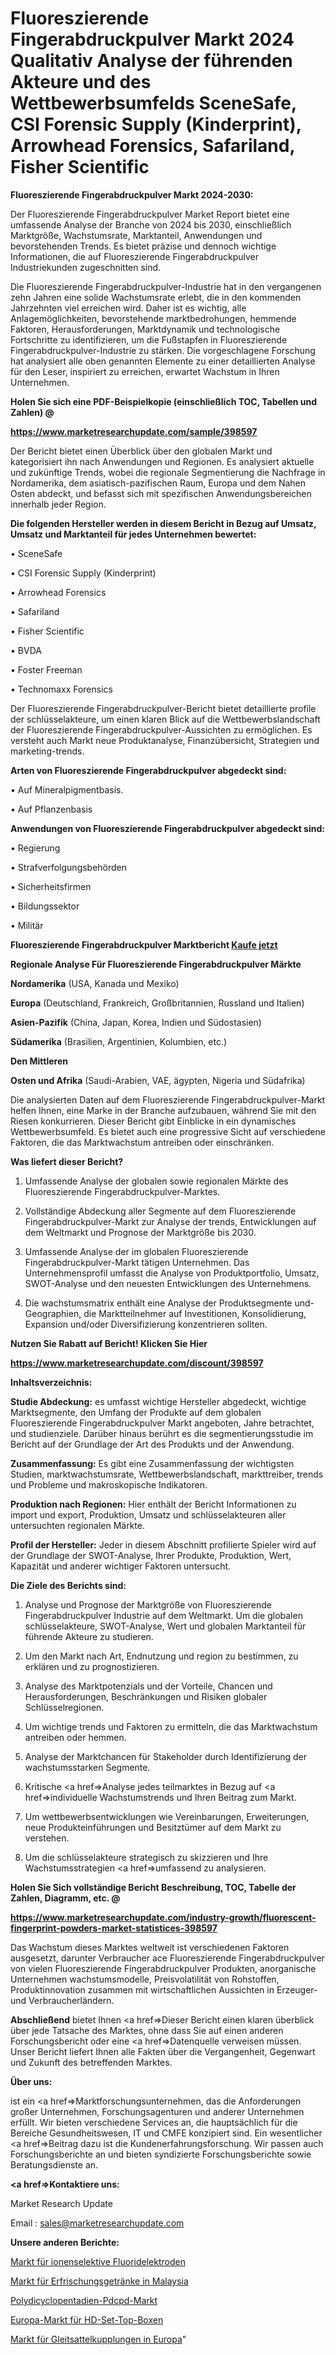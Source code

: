 # Fluoreszierende Fingerabdruckpulver Markt 2024 Qualitativ Analyse der führenden Akteure und des Wettbewerbsumfelds SceneSafe, CSI Forensic Supply (Kinderprint), Arrowhead Forensics, Safariland, Fisher Scientific

<strong>Fluoreszierende Fingerabdruckpulver Markt 2024-2030:</strong>

Der Fluoreszierende Fingerabdruckpulver Market Report bietet eine umfassende Analyse der Branche von 2024 bis 2030, einschließlich Marktgröße, Wachstumsrate, Marktanteil, Anwendungen und bevorstehenden Trends. Es bietet präzise und dennoch wichtige Informationen, die auf Fluoreszierende Fingerabdruckpulver Industriekunden zugeschnitten sind.

Die Fluoreszierende Fingerabdruckpulver-Industrie hat in den vergangenen zehn Jahren eine solide Wachstumsrate erlebt, die in den kommenden Jahrzehnten viel erreichen wird. Daher ist es wichtig, alle Anlagemöglichkeiten, bevorstehende marktbedrohungen, hemmende Faktoren, Herausforderungen, Marktdynamik und technologische Fortschritte zu identifizieren, um die Fußstapfen in Fluoreszierende Fingerabdruckpulver-Industrie zu stärken. Die vorgeschlagene Forschung hat analysiert alle oben genannten Elemente zu einer detaillierten Analyse für den Leser, inspiriert zu erreichen, erwartet Wachstum in Ihren Unternehmen.



<strong>Holen Sie sich eine PDF-Beispielkopie (einschließlich TOC, Tabellen und Zahlen) @
</strong>

<strong><a href=https://www.marketresearchupdate.com/sample/398597>

<strong>https://www.marketresearchupdate.com/sample/398597</u></font></a></strong></strong>

Der Bericht bietet einen Überblick über den globalen Markt und kategorisiert ihn nach Anwendungen und Regionen. Es analysiert aktuelle und zukünftige Trends, wobei die regionale Segmentierung die Nachfrage in Nordamerika, dem asiatisch-pazifischen Raum, Europa und dem Nahen Osten abdeckt, und befasst sich mit spezifischen Anwendungsbereichen innerhalb jeder Region.



<strong>Die folgenden Hersteller werden in diesem Bericht in Bezug auf Umsatz, Umsatz und Marktanteil für jedes Unternehmen bewertet:</strong>

• SceneSafe

• CSI Forensic Supply (Kinderprint)

• Arrowhead Forensics

• Safariland

• Fisher Scientific

• BVDA

• Foster Freeman

• Technomaxx Forensics

Der Fluoreszierende Fingerabdruckpulver-Bericht bietet detaillierte profile der schlüsselakteure, um einen klaren Blick auf die Wettbewerbslandschaft der Fluoreszierende Fingerabdruckpulver-Aussichten zu ermöglichen. Es versteht auch Markt neue Produktanalyse, Finanzübersicht, Strategien und marketing-trends.



<strong>Arten von Fluoreszierende Fingerabdruckpulver abgedeckt sind:</strong>

• Auf Mineralpigmentbasis.

• Auf Pflanzenbasis



<strong>Anwendungen von Fluoreszierende Fingerabdruckpulver abgedeckt sind:</strong>

• Regierung

• Strafverfolgungsbehörden

• Sicherheitsfirmen

• Bildungssektor

• Militär



<strong>Fluoreszierende Fingerabdruckpulver Marktbericht <a href=https://www.marketresearchupdate.com/buynow/398597>Kaufe jetzt</a></strong>



<strong>Regionale Analyse Für Fluoreszierende Fingerabdruckpulver Märkte</strong>



<strong>Nordamerika</strong> (USA, Kanada und Mexiko)



<strong>Europa</strong> (Deutschland, Frankreich, Großbritannien, Russland und Italien)



<strong>Asien-Pazifik</strong> (China, Japan, Korea, Indien und Südostasien)



<strong>Südamerika</strong> (Brasilien, Argentinien, Kolumbien, etc.)



<strong>Den Mittleren</strong> 

<strong>Osten und Afrika</strong> (Saudi-Arabien, VAE, ägypten, Nigeria und Südafrika)

Die analysierten Daten auf dem Fluoreszierende Fingerabdruckpulver-Markt helfen Ihnen, eine Marke in der Branche aufzubauen, während Sie mit den Riesen konkurrieren. Dieser Bericht gibt Einblicke in ein dynamisches Wettbewerbsumfeld. Es bietet auch eine progressive Sicht auf verschiedene Faktoren, die das Marktwachstum antreiben oder einschränken.



<strong>Was liefert dieser Bericht?</strong>

1. Umfassende Analyse der globalen sowie regionalen Märkte des Fluoreszierende Fingerabdruckpulver-Marktes.

2. Vollständige Abdeckung aller Segmente auf dem Fluoreszierende Fingerabdruckpulver-Markt zur Analyse der trends, Entwicklungen auf dem Weltmarkt und Prognose der Marktgröße bis 2030.

3. Umfassende Analyse der im globalen Fluoreszierende Fingerabdruckpulver-Markt tätigen Unternehmen. Das Unternehmensprofil umfasst die Analyse von Produktportfolio, Umsatz, SWOT-Analyse und den neuesten Entwicklungen des Unternehmens.

4. Die wachstumsmatrix enthält eine Analyse der Produktsegmente und-Geographien, die Marktteilnehmer auf Investitionen, Konsolidierung, Expansion und/oder Diversifizierung konzentrieren sollten.



<strong>Nutzen Sie Rabatt auf Bericht! Klicken Sie Hier
</strong>

<strong><a href=https://www.marketresearchupdate.com/discount/398597>https://www.marketresearchupdate.com/discount/398597</b></u></font></strong></a>



<strong>Inhaltsverzeichnis:</strong>



<strong>Studie Abdeckung:</strong> es umfasst wichtige Hersteller abgedeckt, wichtige Marktsegmente, den Umfang der Produkte auf dem globalen Fluoreszierende Fingerabdruckpulver Markt angeboten, Jahre betrachtet, und studienziele. Darüber hinaus berührt es die segmentierungsstudie im Bericht auf der Grundlage der Art des Produkts und der Anwendung.



<strong>Zusammenfassung:</strong> Es gibt eine Zusammenfassung der wichtigsten Studien, marktwachstumsrate, Wettbewerbslandschaft, markttreiber, trends und Probleme und makroskopische Indikatoren.



<strong>Produktion nach Regionen:</strong> Hier enthält der Bericht Informationen zu import und export, Produktion, Umsatz und schlüsselakteuren aller untersuchten regionalen Märkte.



<strong>Profil der Hersteller:</strong> Jeder in diesem Abschnitt profilierte Spieler wird auf der Grundlage der SWOT-Analyse, Ihrer Produkte, Produktion, Wert, Kapazität und anderer wichtiger Faktoren untersucht.



<strong>Die Ziele des Berichts sind:</strong>

1) Analyse und Prognose der Marktgröße von Fluoreszierende Fingerabdruckpulver Industrie auf dem Weltmarkt.
Um die globalen schlüsselakteure, SWOT-Analyse, Wert und globalen Marktanteil für führende Akteure zu studieren.

2) Um den Markt nach Art, Endnutzung und region zu bestimmen, zu erklären und zu prognostizieren.

3) Analyse des Marktpotenzials und der Vorteile, Chancen und Herausforderungen, Beschränkungen und Risiken globaler Schlüsselregionen.

4) Um wichtige trends und Faktoren zu ermitteln, die das Marktwachstum antreiben oder hemmen.

5) Analyse der Marktchancen für Stakeholder durch Identifizierung der wachstumsstarken Segmente.

6) Kritische <a href=>Analyse</a> jedes teilmarktes in Bezug auf <a href=>individuelle</a> Wachstumstrends und Ihren Beitrag zum Markt.

7) Um wettbewerbsentwicklungen wie Vereinbarungen, Erweiterungen, neue Produkteinführungen und Besitztümer auf dem Markt zu verstehen.

8) Um die schlüsselakteure strategisch zu skizzieren und Ihre Wachstumsstrategien <a href=>umfassend</a> zu analysieren.



<strong>Holen Sie Sich vollständige Bericht Beschreibung, TOC, Tabelle der Zahlen, Diagramm, etc. @ </strong>

<strong><a href=https://www.marketresearchupdate.com/industry-growth/fluorescent-fingerprint-powders-market-statistices-398597>https://www.marketresearchupdate.com/industry-growth/fluorescent-fingerprint-powders-market-statistices-398597</a></font></strong>

Das Wachstum dieses Marktes weltweit ist verschiedenen Faktoren ausgesetzt, darunter Verbraucher ace Fluoreszierende Fingerabdruckpulver von vielen Fluoreszierende Fingerabdruckpulver Produkten, anorganische Unternehmen wachstumsmodelle, Preisvolatilität von Rohstoffen, Produktinnovation zusammen mit wirtschaftlichen Aussichten in Erzeuger-und Verbraucherländern.



<strong>Abschließend</strong> bietet Ihnen <a href=>Dieser</a> Bericht einen klaren überblick über jede Tatsache des Marktes, ohne dass Sie auf einen anderen Forschungsbericht oder eine <a href=>Datenquelle</a> verweisen müssen. Unser Bericht liefert Ihnen alle Fakten über die Vergangenheit, Gegenwart und Zukunft des betreffenden Marktes.



<strong>Über uns:</strong>

 ist ein <a href=>Marktfors</a>chungsunternehmen, das die Anforderungen großer Unternehmen, Forschungsagenturen und anderer Unternehmen erfüllt. Wir bieten verschiedene Services an, die hauptsächlich für die Bereiche Gesundheitswesen, IT und CMFE konzipiert sind. Ein wesentlicher <a href=>Beitrag</a> dazu ist die Kundenerfahrungsforschung. Wir passen auch Forschungsberichte an und bieten syndizierte Forschungsberichte sowie Beratungsdienste an.



<strong><a href=>Kontaktiere uns:</a></strong>

Market Research Update

Email : sales@marketresearchupdate.com



<strong>Unsere anderen Berichte:</strong>

<a href=https://www.linkedin.com/pulse/fluoride-ion-selective-electrodes-market-opportunities>Markt für ionenselektive Fluoridelektroden</a>

<a href=https://www.linkedin.com/pulse/malaysia-soft-drinks-market-2023-remarking>Markt für Erfrischungsgetränke in Malaysia</a>

<a href=https://www.linkedin.com/pulse/polydicyclopentadiene-pdcpd-market-research>Polydicyclopentadien-Pdcpd-Markt</a>

<a href=https://www.linkedin.com/pulse/europe-hd-set-top-box-market-size-production-growth-share>Europa-Markt für HD-Set-Top-Boxen</a>

<a href=https://www.linkedin.com/pulse/europe-sliding-fifth-wheel-coupling-market-size-growth>Markt für Gleitsattelkupplungen in Europa</a>"
